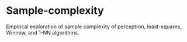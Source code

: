 # Sample-complexity
Empirical exploration of sample complexity of perceptron, least-squares, Winnow, and 1-NN algorithms.
